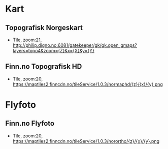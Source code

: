 # Kart
## Topografisk Norgeskart
* Tile, zoom:21, http://philip.digno.no:6081/gatekeeper/gk/gk.open_gmaps?layers=topo4&zoom={Z}&x={X}&y={Y}
## Finn.no Topografisk HD
* Tile, zoom:20, https://maptiles2.finncdn.no/tileService/1.0.3/normaphd/{z}/{x}/{y}.png

# Flyfoto
## Finn.no Flyfoto
* Tile, zoom:20, https://maptiles2.finncdn.no/tileService/1.0.3/norortho/{z}/{x}/{y}.png
